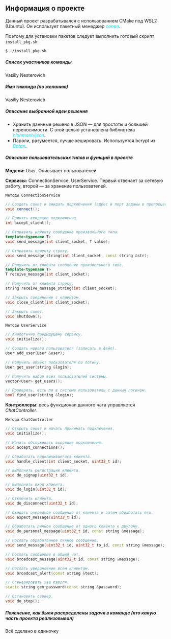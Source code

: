 ## Информация о проекте

Данный проект разрабатывался с использованием CMake под WSL2 (Ubuntu). Он использует пакетный
менеджер *<span style="color:#03dbfc">conan</span>*.

Поэтому для установки пакетов следует выполнить готовый скрипт `install_pkg.sh`:

```shell
$ ./install_pkg.sh
```

##### Список участников команды

Vasiliy Nesterovich

##### Имя тимлида (по желанию)

Vasiliy Nesterovich

##### Описание выбранной идеи решения

- Хранить даннные решено в JSON — для простоты и большей переносимости. С этой целью установлена
  библиотека *<span style="color:#03dbfc">nlohmann/json</span>*.
- Пароли, разумеется, лучше хешировать. Используется bcrypt из *<span style="color:#03dbfc">Botan</span>*.

##### Описание пользовательских типов и функций в проекте

**Модели:** _User_. Описывает пользователей.

**Сервисы:** ConnectionService, UserService. Первый отвечает за сетевую работу, второй — за хранение пользователей.

`Методы ConnectionService`

```c++
// Создать сокет и ожидать подключения (адрес и порт заданы в препроцессоре).
void connect();

// Принять входящее подключение.
int accept_client();

// Отправить клиенту сообщение произвольного типа.
template<typename T>
void send_message(int client_socket, T value);

// Отправить клиенту строку.
void send_message_string(int client_socket, const string &str);

// Получить от клиента сообщение произвольного типа.
template<typename T>
T receive_message(int client_socket);

// Получить от клиента строку.
string receive_message_string(int client_socket);

// Закрыть соединение с клиентом.
void close_client(int client_socket);

// Закрыть сокет.
void shutdown();
```

`Методы UserService`

```c++
// Аналогично предыдущему сервису.
void initialize();

// Создать нового пользователя (записать в файл).
User add_user(User &user);

// Получить объект пользователя по логину.
User get_user(string &login);

// Получить набор всех пользователей системы.
vector<User> get_users();

// Проверить, есть ли в системе пользователь с данным логином.
bool find_user(string &login);
```

**Контроллеры:** весь функционал данного чата управляется _ChatController_.

`Методы ChatController`

```c++
// Открыть сокет и начать принимать подключения.
void initialize();

// Начать обслуживать входящие подключения.
void accept_connections();

// Обработать подключившегося клиента.
void handle_client(int client_socket, uint32_t id);

// Выполнить регистрацию клиента.
void do_signup(uint32_t id);

// Выполнить вход клиента.
void do_login(uint32_t id);

// Отключить клиента.
void do_disconnect(uint32_t id);

// Ожидать очередное сообщение от клиента и затем обработать его.
void expect_message(uint32_t id);

// Обработать личное сообщение от одного клиента к другому.
void do_personal_message(uint32_t id, const string &message);

// Послать обработанное личное сообщение. 
void send_message(uint32_t id, uint32_t to_id, const string &message);

// Послать сообщение в общий чат.
void broadcast_message(uint32_t id, const string &message);

// Послать уведомление всем клиентам.
void broadcast_alert(const string &text);

// Сгенерировать хэш пароля.
static string gen_password(const string &password);

// Остановить сервер.
void do_stop();
```

##### Пояснение, как были распределены задачи в команде (кто какую часть проекта реализовывал)

Всё сделано в одиночку